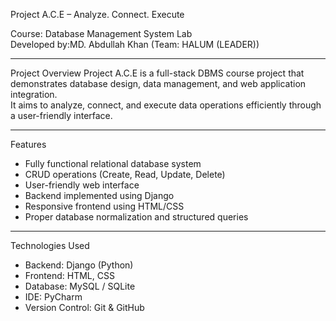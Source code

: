 Project A.C.E – Analyze. Connect. Execute

Course: Database Management System Lab  
Developed by:MD. Abdullah Khan (Team: HALUM (LEADER))


---
Project Overview
Project A.C.E is a full-stack DBMS course project that demonstrates database design, data management, and web application integration.  
It aims to analyze, connect, and execute data operations efficiently through a user-friendly interface.

---

Features
- Fully functional relational database system
- CRUD operations (Create, Read, Update, Delete)
- User-friendly web interface
- Backend implemented using Django
- Responsive frontend using HTML/CSS
- Proper database normalization and structured queries

---

Technologies Used
- Backend: Django (Python)
- Frontend: HTML, CSS
- Database: MySQL / SQLite
- IDE: PyCharm
- Version Control: Git & GitHub

